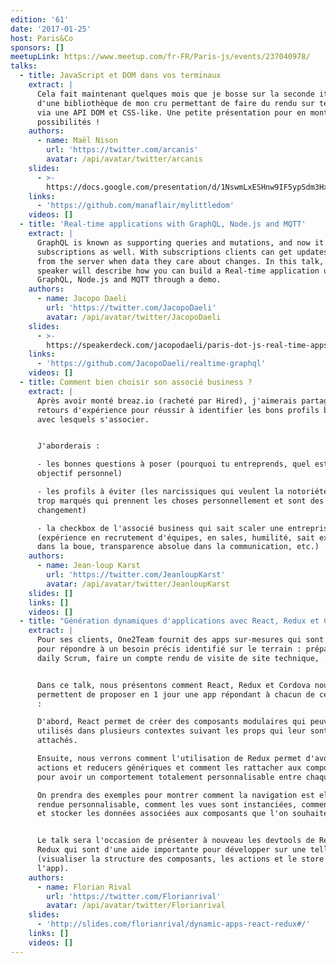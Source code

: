 ```yaml
---
edition: '61'
date: '2017-01-25'
host: Paris&Co
sponsors: []
meetupLink: https://www.meetup.com/fr-FR/Paris-js/events/237040978/
talks:
  - title: JavaScript et DOM dans vos terminaux
    extract: |
      Cela fait maintenant quelques mois que je bosse sur la seconde itération
      d'une bibliothèque de mon cru permettant de faire du rendu sur terminaux
      via une API DOM et CSS-like. Une petite présentation pour en montrer les
      possibilités !
    authors:
      - name: Maël Nison
        url: 'https://twitter.com/arcanis'
        avatar: /api/avatar/twitter/arcanis
    slides:
      - >-
        https://docs.google.com/presentation/d/1NswmLxESHnw9IF5ypSdm3Hx0Hexn-2uKP6jGV2tb6Ac/edit?usp=sharing
    links:
      - 'https://github.com/manaflair/mylittledom'
    videos: []
  - title: 'Real-time applications with GraphQL, Node.js and MQTT'
    extract: |
      GraphQL is known as supporting queries and mutations, and now it supports
      subscriptions as well. With subscriptions clients can get updates pushed
      from the server when data they care about changes. In this talk, the
      speaker will describe how you can build a Real-time application using the
      GraphQL, Node.js and MQTT through a demo.
    authors:
      - name: Jacopo Daeli
        url: 'https://twitter.com/JacopoDaeli'
        avatar: /api/avatar/twitter/JacopoDaeli
    slides:
      - >-
        https://speakerdeck.com/jacopodaeli/paris-dot-js-real-time-apps-with-graphql-node-dot-js-and-mqtt
    links:
      - 'https://github.com/JacopoDaeli/realtime-graphql'
    videos: []
  - title: Comment bien choisir son associé business ?
    extract: |
      Après avoir monté breaz.io (racheté par Hired), j'aimerais partager mes
      retours d'expérience pour réussir à identifier les bons profils business
      avec lesquels s'associer.


      J'aborderais :

      - les bonnes questions à poser (pourquoi tu entreprends, quel est ton
      objectif personnel)

      - les profils à éviter (les narcissiques qui veulent la notoriété, les égo
      trop marqués qui prennent les choses personnellement et sont des freins au
      changement)

      - la checkbox de l'associé business qui sait scaler une entreprise
      (expérience en recrutement d'équipes, en sales, humilité, sait exécuter
      dans la boue, transparence absolue dans la communication, etc.)
    authors:
      - name: Jean-loup Karst
        url: 'https://twitter.com/JeanloupKarst'
        avatar: /api/avatar/twitter/JeanloupKarst
    slides: []
    links: []
    videos: []
  - title: "Génération dynamiques d'applications avec React, Redux et Cordova"
    extract: |
      Pour ses clients, One2Team fournit des apps sur-mesures qui sont conçues
      pour répondre à un besoin précis identifié sur le terrain : préparer son
      daily Scrum, faire un compte rendu de visite de site technique, ...


      Dans ce talk, nous présentons comment React, Redux et Cordova nous
      permettent de proposer en 1 jour une app répondant à chacun de ces besoins
      :

      D'abord, React permet de créer des composants modulaires qui peuvent être
      utilisés dans plusieurs contextes suivant les props qui leur sont
      attachés.

      Ensuite, nous verrons comment l'utilisation de Redux permet d'avoir des
      actions et reducers génériques et comment les rattacher aux composants
      pour avoir un comportement totalement personnalisable entre chaque apps.

      On prendra des exemples pour montrer comment la navigation est elle même
      rendue personnalisable, comment les vues sont instanciées, comment charger
      et stocker les données associées aux composants que l'on souhaite.


      Le talk sera l'occasion de présenter à nouveau les devtools de React et
      Redux qui sont d'une aide importante pour développer sur une telle app
      (visualiser la structure des composants, les actions et le store de
      l'app).
    authors:
      - name: Florian Rival
        url: 'https://twitter.com/Florianrival'
        avatar: /api/avatar/twitter/Florianrival
    slides:
      - 'http://slides.com/florianrival/dynamic-apps-react-redux#/'
    links: []
    videos: []
---
```

